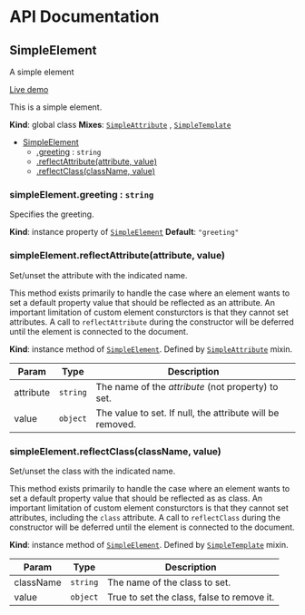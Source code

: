 # API Documentation
<a name="SimpleElement"></a>

## SimpleElement
A simple element

[Live demo](http://elix.org/elix/packages/elix-simple-element/)

This is a simple element.

  **Kind**: global class
**Mixes**: <code>[SimpleAttribute](../basic-component-mixins/docs/SimpleAttribute.md)</code>
  , <code>[SimpleTemplate](../basic-component-mixins/docs/SimpleTemplate.md)</code>
  

* [SimpleElement](#SimpleElement)
    * [.greeting](#SimpleElement+greeting) : <code>string</code>
    * [.reflectAttribute(attribute, value)](#SimpleAttribute+reflectAttribute)
    * [.reflectClass(className, value)](#SimpleTemplate+reflectClass)

<a name="SimpleElement+greeting"></a>

### simpleElement.greeting : <code>string</code>
Specifies the greeting.

  **Kind**: instance property of <code>[SimpleElement](#SimpleElement)</code>
**Default**: <code>&quot;greeting&quot;</code>  
<a name="SimpleAttribute+reflectAttribute"></a>

### simpleElement.reflectAttribute(attribute, value)
Set/unset the attribute with the indicated name.

This method exists primarily to handle the case where an element wants to
set a default property value that should be reflected as an attribute. An
important limitation of custom element consturctors is that they cannot
set attributes. A call to `reflectAttribute` during the constructor will
be deferred until the element is connected to the document.

  **Kind**: instance method of <code>[SimpleElement](#SimpleElement)</code>. Defined by <code>[SimpleAttribute](../elix-component-mixins/docs/SimpleAttribute.md)</code> mixin.

| Param | Type | Description |
| --- | --- | --- |
| attribute | <code>string</code> | The name of the *attribute* (not property) to set. |
| value | <code>object</code> | The value to set. If null, the attribute will be removed. |

<a name="SimpleTemplate+reflectClass"></a>

### simpleElement.reflectClass(className, value)
Set/unset the class with the indicated name.

This method exists primarily to handle the case where an element wants to
set a default property value that should be reflected as as class. An
important limitation of custom element consturctors is that they cannot
set attributes, including the `class` attribute. A call to
`reflectClass` during the constructor will be deferred until the element
is connected to the document.

  **Kind**: instance method of <code>[SimpleElement](#SimpleElement)</code>. Defined by <code>[SimpleTemplate](../elix-component-mixins/docs/SimpleTemplate.md)</code> mixin.

| Param | Type | Description |
| --- | --- | --- |
| className | <code>string</code> | The name of the class to set. |
| value | <code>object</code> | True to set the class, false to remove it. |

